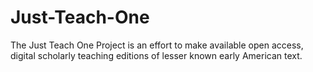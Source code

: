 # Just-Teach-One
The Just Teach One Project is an effort to make available open access, digital scholarly teaching editions of lesser known early American text. 
